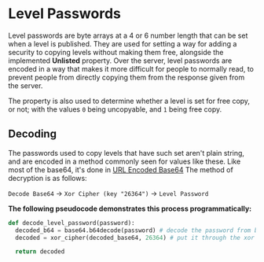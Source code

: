 # Level Passwords
Level passwords are byte arrays at a 4 or 6 number length that can be set when a level is published. They are used for setting a way for adding a security to copying levels without making them free, alongside the implemented **Unlisted** property. Over the server, level passwords are encoded in a way that makes it more difficult for people to normally read, to prevent people from directly copying them from the response given from the server.

The property is also used to determine whether a level is set for free copy, or not; with the values `0` being uncopyable, and `1` being free copy.

## Decoding
The passwords used to copy levels that have such set aren't plain string, and are encoded in a method commonly seen for values like these. Like most of the base64, it's done in [URL Encoded Base64]() The method of decryption is as follows: 

`Decode Base64` -> `Xor Cipher (key "26364")` -> `Level Password`

**The following pseudocode demonstrates this process programmatically:**
```py
def decode_level_password(password):
  decoded_b64 = base64.b64decode(password) # decode the password from base64
  decoded = xor_cipher(decoded_base64, 26364) # put it through the xor cipher with the key 26364)

  return decoded
```
